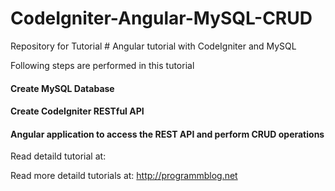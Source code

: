 # CodeIgniter-Angular-MySQL-CRUD

Repository for Tutorial # Angular tutorial with CodeIgniter and MySQL

Following steps are performed in this tutorial

#### Create MySQL Database

#### Create CodeIgniter RESTful API

#### Angular application to access the REST API and perform CRUD operations


Read detaild tutorial at: 

Read more detaild tutorials at: http://programmblog.net
